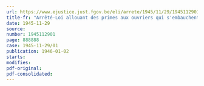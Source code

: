 ```yaml
---
url: https://www.ejustice.just.fgov.be/eli/arrete/1945/11/29/1945112901/justel
title-fr: "Arrêté-Loi allouant des primes aux ouvriers qui s'embauchent pour le travail du fond de la mine"
date: 1945-11-29
source:
number: 1945112901
page: 888888
case: 1945-11-29/01
publication: 1946-01-02
starts:
modifies:
pdf-original:
pdf-consolidated:
---
```


